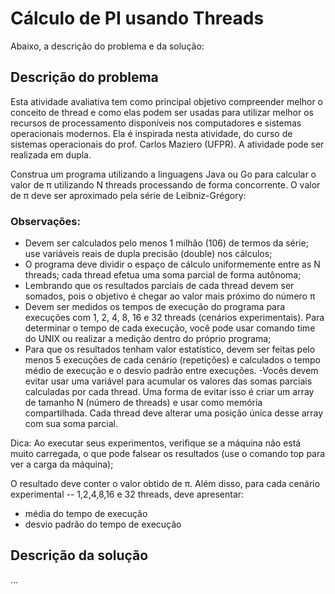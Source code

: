 
# Cálculo de PI usando Threads

Abaixo, a descrição do problema e da solução:

## Descrição do problema

Esta atividade avaliativa tem como principal objetivo compreender melhor o conceito de thread e como elas podem ser usadas para utilizar melhor os recursos de processamento disponíveis nos computadores e sistemas operacionais modernos. Ela é inspirada nesta atividade, do curso de sistemas operacionais do prof. Carlos Maziero (UFPR). A atividade pode ser realizada em dupla.

Construa um programa utilizando a linguagens Java ou Go para calcular o valor de π utilizando N threads processando de forma concorrente. O valor de π deve ser aproximado pela série de Leibniz-Grégory:


### Observações:

- Devem ser calculados pelo menos 1 milhão (106) de termos da série; use variáveis reais de dupla precisão (double) nos cálculos;
- O programa deve dividir o espaço de cálculo uniformemente entre as N threads; cada thread efetua uma soma parcial de forma autônoma;
- Lembrando que os resultados parciais de cada thread devem ser somados, pois o objetivo é chegar ao valor mais próximo do número π
- Devem ser medidos os tempos de execução do programa para execuções com 1, 2, 4, 8, 16 e 32 threads (cenários experimentais). Para determinar o tempo de cada execução, você pode usar comando time do UNIX ou realizar a medição dentro do próprio programa;
- Para que os resultados tenham valor estatístico, devem ser feitas pelo menos 5 execuções de cada cenário (repetições) e calculados o tempo médio de execução e o desvio padrão entre execuções.
-Vocês devem evitar usar uma variável para acumular os valores das somas parciais calculadas por cada thread. Uma forma de evitar isso é criar um array de tamanho N (número de threads) e usar como memória compartilhada. Cada thread deve alterar uma posição única desse array com sua soma parcial.

Dica: Ao executar seus experimentos, verifique se a máquina não está muito carregada, o que pode falsear os resultados (use o comando top para ver a carga da máquina);

O resultado deve conter o valor obtido de π. Além disso, para cada cenário experimental -- 1,2,4,8,16 e 32 threads, deve apresentar:
- média do tempo de execução
- desvio padrão do tempo de execução

## Descrição da solução

...

